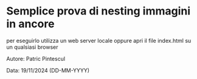# Semplice prova di nesting immagini in ancore

per eseguirlo utilizza un web server locale oppure apri il file index.html su un qualsiasi browser

Autore: Patric Pintescul

Data: 19/11/2024 (DD-MM-YYYY)
